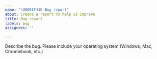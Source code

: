```yaml
---
name: "\U0001F41B Bug report"
about: Create a report to help us improve
title: Bug report
labels: bug
assignees: ''

---
```


Describe the bug. Please include your operating system (Windows, Mac, Chromebook, etc.)
